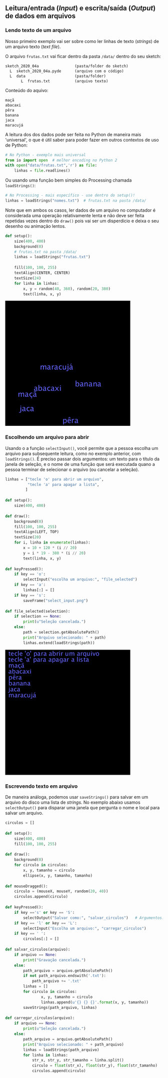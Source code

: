 ## Leitura/entrada (*Input*) e escrita/saída (*Output*) de dados em arquivos
### Lendo texto de um arquivo 

Nosso primeiro exemplo vai ser sobre como ler linhas de texto (*strings*) de um arquivo texto (*text file*).

O arquivo `frutas.txt` vai ficar dentro da pasta `/data/` dentro  do seu sketch:
```
sketch_2020_04a                (pasta/folder do sketch)
  L  sketch_2020_04a.pyde      (arquivo com o código)
  L  data                      (pasta/folder)
       L  frutas.txt           (arquivo texto)
```
Conteúdo do aquivo:
```
maçã
abacaxi
pêra
banana
jaca
maracujá
```
A leitura dos dos dados pode ser feita no Python de maneira mais 'universal', o que é útil saber para poder fazer em outros contextos de uso de Python:
```python
# No Python - exemplo mais universal
from io import open  # melhor encoding no Python 2 
with open("data/frutas.txt",'r') as file:
    linhas = file.readlines()
```
Ou usando uma função bem simples do Processing chamada `loadStrings()`:
```python
# No Processing - mais específico - use dentro do setup()!
linhas = loadStrings("nomes.txt")  # frutas.txt na pasta /data/
```
Note que em ambos os casos, ler dados de um arquivo no computador é considerada uma operação relativamente lenta e não deve ser feita repetidas vezes dentro do `draw()` pois vai ser um disperdício e deixa o seu desenho ou animação lentos.

```python
def setup():
    size(400, 400)
    background(0)
    # frutas.txt na pasta /data/
    linhas = loadStrings("frutas.txt")  

    fill(100, 100, 255)
    textAlign(CENTER, CENTER)
    textSize(24)
    for linha in linhas:
        x, y = random(40, 360), random(20, 380)             
        text(linha, x, y)    
```

![resultado](assets/read_lines.png)

### Escolhendo um arquivo para abrir

Usando o a função `selectInput()`,  você permite que a pessoa escolha um arquivo para subsequente leitura, como no exemplo anterior, com `loadStrings()`. É preciso passar dois argumentos: um texto para o título da janela de seleção, e o nome de uma função que será executada quano a pessoa terminar de selecionar o arquivo (ou cancelar a seleção). 

```python
linhas = ["tecle 'o' para abrir um arquivo",
          "tecle 'a' para apagar a lista",
         ]

def setup():
    size(400, 400)

def draw():
    background(0)
    fill(100, 100, 255)
    textAlign(LEFT, TOP)
    textSize(20)
    for i, linha in enumerate(linhas):
        x = 10 + 120 * (i // 20)
        y = i * 19 - 380 * (i // 20)            
        text(linha, x, y) 
        
def keyPressed():
    if key == 'o':
        selectInput("escolha um arquivo:", "file_selected")
    if key == 'a':
        linhas[:] = []
    if key == 's':
        saveFrame("select_input.png")
        
def file_selected(selection):
    if selection == None:
        print(u"Seleção cancelada.")
    else:
        path = selection.getAbsolutePath()
        print("Arquivo selecionado: " + path)
        linhas.extend(loadStrings(path))         
```

![resultado](assets/select_input.png)

### Escrevendo texto em arquivo

De maneira análoga, podemos usar `saveStrings()` para salvar em um arquivo do disco uma lista de *strings*. No exemplo abaixo usamos `selectOutput()` para disparar uma janela que pergunta o nome e local para salvar um arquivo.

```python
circulos = []

def setup():
    size(400, 400)
    fill(100, 100, 255)

def draw():    
    background(0)
    for circulo in circulos:
        x, y, tamanho = circulo
        ellipse(x, y, tamanho, tamanho)

def mouseDragged():
    circulo = (mouseX, mouseY, random(20, 40))
    circulos.append(circulo)

def keyPressed():
    if key =='s' or key == 'S':
        selectOutput("Salvar como:", "salvar_circulos")   # Argumentos: título, função chamada na conclusão           
    if key == 'l' or key == 'L':
        selectInput("Escolha um arquivo:", "carregar_circulos")      
    if key == ' ':
        circulos[:] = []

def salvar_circulos(arquivo):
    if arquivo == None:
        print("Gravação cancelada.")
    else:
        path_arquivo = arquivo.getAbsolutePath()
        if not path_arquivo.endswith('.txt'):
            path_arquivo += '.txt'
        linhas = []
        for circulo in circulos:
                x, y, tamanho = circulo
                linhas.append(u'{} {} {}'.format(x, y, tamanho))            
        saveStrings(path_arquivo, linhas)    

def carregar_circulos(arquivo):
    if arquivo == None:
        print(u"Seleção cancelada.")
    else:
        path_arquivo = arquivo.getAbsolutePath()
        print("Arquivo selecionado: " + path_arquivo)
        linhas = loadStrings(path_arquivo)
        for linha in linhas:
            str_x, str_y, str_tamanho = linha.split()
            circulo = float(str_x), float(str_y), float(str_tamanho)
            circulos.append(circulo)                                                              
```

